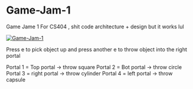 # Game-Jam-1
Game Jame 1 For CS404 , shit code architecture + design but it works lul


[![Game-Jam-1](https://cdn.discordapp.com/attachments/368930884881088523/796236541499932682/unknown.png)](https://www.youtube.com/watch?v=3KYosDweFzY "Game-Jam-1")

Press e to pick object up  and press another e to throw object into the right portal

Portal 1 = Top portal -> throw square
Portal 2 = Bot portal -> throw circle
Portal 3 = right portal -> throw cylinder
Portal 4 = left portal -> throw capsule
